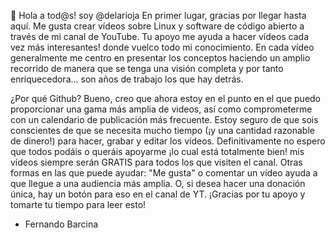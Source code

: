 👋 Hola a tod@s! soy @delarioja
En primer lugar, gracias por llegar hasta aquí. Me gusta crear vídeos sobre Linux y software de código abierto a través de mi canal de YouTube. Tu apoyo me ayuda a hacer vídeos cada vez más interesantes! donde vuelco todo mi conocimiento. En cada vídeo generalmente me centro en presentar los conceptos haciendo un amplio recorrido de manera que se tenga una visión completa y por tanto enriquecedora... son años de trabajo los que hay detrás.

¿Por qué Github? Bueno, creo que ahora estoy en el punto en el que puedo proporcionar una gama más amplia de videos, así como comprometerme con un calendario de publicación más frecuente. Estoy seguro de que sois conscientes de que se necesita mucho tiempo (¡y una cantidad razonable de dinero!) para hacer, grabar y editar los vídeos.
Definitivamente no espero que todos podáis o queráis apoyarme ¡lo cual está totalmente bien! mis vídeos siempre serán GRATIS para todos los que visiten el canal.
Otras formas en las que puede ayudar: "Me gusta" o comentar un vídeo ayuda a que llegue a una audiencia más amplia. O, si desea hacer una donación única, hay un botón para eso en el canal de YT.
¡Gracias por tu apoyo y tomarte tu tiempo para leer esto!
- Fernando Barcina

<!---
delarioja/delarioja is a ✨ special ✨ repository because its `README.md` (this file) appears on your GitHub profile.
You can click the Preview link to take a look at your changes.
--->
